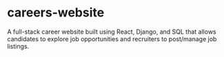 # careers-website
A full-stack career website built using React, Django, and SQL that allows candidates to explore job opportunities and recruiters to post/manage job listings.
